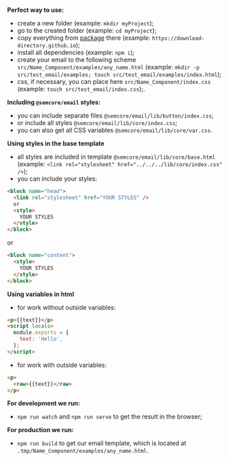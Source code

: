 **Perfect way to use:**

- create a new folder (example: `mkdir myProject`);
- go to the created folder (example: `cd myProject`);
- copy everything from [package](https://github.com/semrush/intergalactic/tree/master/semcore/email) there (example: `https://download-directory.github.io`);
- install all dependencies (example: `npm i`);
- create your email to the following scheme `src/Name_Component/examples/any_name.html` (example: `mkdir -p src/test_email/examples; touch src/test_email/examples/index.html`);
- css, if necessary, you can place here `src/Name_Component/index.css` (example: `touch src/test_email/index.css`);.

**Including `@semcore/email` styles:**

- you can include separate files `@semcore/email/lib/button/index.css`;
- or include all styles `@semcore/email/lib/core/index.css`;
- you can also get all CSS variables `@semcore/email/lib/core/var.css`.

**Using styles in the base template**

- all styles are included in template `@semcore/email/lib/core/base.html` (example: `<link rel="stylesheet" href="../../../lib/core/index.css" />`);
- you can include your styles:

```html
<block name="head">
  <link rel="stylesheet" href="YOUR STYLES" />
  or
  <style>
    YOUR STYLES
  </style>
</block>
```

or

```html
<block name="content">
  <style>
    YOUR STYLES
  </style>
</block>
```

**Using variables in html**

- for work without outside variables:

```html
<p>{{text}}</p>
<script locals>
  module.exports = {
    text: 'Hello',
  };
</script>
```

- for work with outside variables:

```html
<p>
  <raw>{{text}}</raw>
</p>
```

**For development we run:**

- `npm run watch` and `npm run serve` to get the result in the browser;

**For production we run:**

- `npm run build` to get our email template, which is located at `.tmp/Name_Component/examples/any_name.html`.
